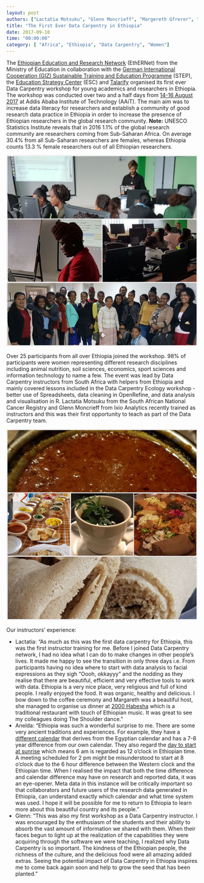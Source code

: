 ```yaml
---
layout: post
authors: ["Lactatia Motsuku", "Glenn Moncrieff", "Margereth Gfrerer", "Anelda van der Walt"]
title: "The First Ever Data Carpentry in Ethiopia"
date: 2017-09-10
time: "00:00:00"
category: [ "Africa", "Ethiopia", "Data Carpentry", "Women"]
---
```


The [Ethiopian Education and Research Network](http://www.ethernet.edu.et/) (EthERNet) from the Ministry of Education in collaboration with  the   [German International Cooperation (GIZ) Sustainable Training and Education Programme](https://www.giz.de/en/worldwide/336.html) (STEP), the [Education Strategy Center](http://www.esc.gov.et/) (ESC) and [Talarify](http://talarify.co.za/) organised its first ever Data Carpentry workshop for young academics and researchers in Ethiopia. The workshop was conducted over two and a half days from [14-16 August 2017](https://anelda.github.io/2017-08-14-Ethiopia/) at Addis Ababa Institute of Technology (AAiT). The main aim was to increase data literacy for researchers and establish a community of good research data practice in Ethiopia in order to increase the presence of Ethiopian researchers in the global research community. **Note:** UNESCO Statistics Institute reveals that in 2016 1.1% of the global research community are researchers coming from Sub-Saharan Africa. On average 30.4% from all Sub-Saharan researchers are females, whereas Ethiopia counts 13.3 % female researchers out of all Ethiopian researchers. 

![Ethiopian workshop](/files/2017/09/ethiopia-workshop.jpg)

Over 25 participants from all over Ethiopia joined the workshop. 98% of participants were women representing different research disciplines including animal nutrition, soil sciences, economics, sport sciences and information technology to name a few. The event was lead by Data Carpentry instructors from South Africa with helpers from Ethiopia and mainly covered lessons included in the Data Carpentry Ecology workshop - better use of Spreadsheets, data cleaning in OpenRefine, and data analysis and visualisation in R. Lactatia Motsuku from the South African National Cancer Registry and Glenn Moncrieff from Ixio Analytics recently trained as instructors and this was their first opportunity to teach as part of the Data Carpentry team.

![The Ethiopian cuisine and coffee was an absolute highlight](/files/2017/09/ethiopia-food.jpg)

Our instructors’ experience:
* Lactatia: “As much as this was the first data carpentry for Ethiopia, this was the first instructor training for me. Before I joined Data Carpentry network, I had no idea what I can do to make changes in other people’s lives. It made me happy to see the transition in only three days i.e. From participants having no idea where to start with data analysis to facial expressions as they sigh “Oooh, okkayyy” and the nodding as they realise that there are beautiful, efficient and very effective tools to work with data. Ethiopia is a very nice place, very religious and full of kind people. I really enjoyed the food. It was organic, healthy and delicious. I bow down to the coffee ceremony and Margareth was a beautiful host, she managed to organise us dinner at [2000 Habesha](https://www.tripadvisor.co.za/Restaurant_Review-g293791-d1650594-Reviews-2000_Habesha_Cultural_Restaurant-Addis_Ababa.html) which is a traditional restaurant with touch of Ethiopian music. It was great to see my colleagues doing The Shoulder dance.”
* Anelda: “Ethiopia was such a wonderful surprise to me. There are some very ancient traditions and experiences. For example, they have a [different calendar](https://en.wikipedia.org/wiki/Ethiopian_calendar) that derives from the Egyptian calendar and has a 7-8 year difference from our own calendar. They also regard the [day to start at sunrise](https://en.wikipedia.org/wiki/Time_in_Ethiopia) which means 6 am is regarded as 12 o’clock in Ethiopian time. A meeting scheduled for 2 pm might be misunderstood to start at 8 o’clock due to the 6 hour difference between the Western clock and the Ethiopian time. When I realised the impact that both the time difference and calendar difference may have on research and reported data, it was an eye-opener. Meta data in this instance will be critically important so that collaborators and future users of the research data generated in Ethiopia, can understand exactly which calendar and what time system was used. I hope it will be possible for me to return to Ethiopia to learn more about this beautiful country and its people.”
* Glenn: “This was also my first workshop as a Data Carpentry instructor. I was encouraged by the enthusiasm of the students and their ability to absorb the vast amount of information we shared with them. When their faces begun to light up at the realization of the capabilities they were acquiring through the software we were teaching, I realized why Data Carpentry is so important. The kindness of the Ethiopian people, the richness of the culture, and the delicious food were all amazing added extras. Seeing the potential impact of Data Carpentry in Ethiopia inspires me to come back again soon and help to grow the seed that has been planted.”

